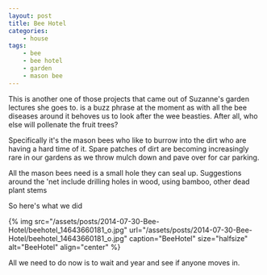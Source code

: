 ```yaml
---
layout: post
title: Bee Hotel
categories:
    - house
tags:
    - bee
    - bee hotel
    - garden
    - mason bee
---
```


This is another one of those projects that came out of Suzanne's garden lectures she goes to. is a buzz phrase at the moment as with all the bee diseases around it behoves us to look after the wee beasties. After all, who else will pollenate the fruit trees?

Specifically it's the mason bees who like to burrow into the dirt who are having a hard time of it. Spare patches of dirt are becoming increasingly rare in our gardens as we throw mulch down and pave over for car parking.

All the mason bees need is a small hole they can seal up. Suggestions around the 'net include drilling holes in wood, using bamboo, other dead plant stems

So here's what we did

{% img src="/assets/posts/2014-07-30-Bee-Hotel/beehotel_14643660181_o.jpg" url="/assets/posts/2014-07-30-Bee-Hotel/beehotel_14643660181_o.jpg" caption="BeeHotel" size="halfsize" alt="BeeHotel" align="center" %}

All we need to do now is to wait and year and see if anyone moves in.